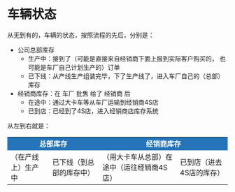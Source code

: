 # 车辆状态

从无到有的，车辆的状态，按照流程的先后，分别是：

* 公司总部库存
  * 生产中：接到了（可能是直接来自经销商下面上报到实际客户购买的， 也可能是车厂自己计划生产的）订单
  * 已下线：从产线生产组装完毕，下了生产线了，进入车厂自己的（总部）库存
* 经销商库存：在 车厂 批售 给了 经销商 后
  * 在途中：通过大卡车等从车厂运输到经销商4S店
  * 已到店：已经到了4S店，进入经销商店库存系统

从左到右就是：

<table>
  <tr>
    <td colspan="2" align="center" style="background-color:#2674BA; color:white; font-weight:700;">总部库存</td>
    <td colspan="2" align="center" style="background-color:#2674BA; color:white; font-weight:700;">经销商库存</td>
  </tr>
  <tr>
    <td>（在产线上）生产中</td>
    <td>已下线（到总部的库存中）</td>
    <td>（用大卡车从总部）在途中（运往经销商4S店）</td>
    <td>已到店（进去4S店的库存）</td>
  </tr>
</table>